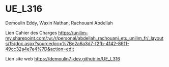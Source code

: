 # UE_L316
Demoulin Eddy, Waxin Nathan, Rachouani Abdellah

Lien Cahier des Charges
https://unilim-my.sharepoint.com/:w:/r/personal/abdellah_rachouani_etu_unilim_fr/_layouts/15/doc.aspx?sourcedoc=%7Be2a6a3d7-f2fb-4142-8611-49cc32a4e7e4%7D&action=edit

Lien site web 
https://demoulin7-dev.github.io/UE_L316
